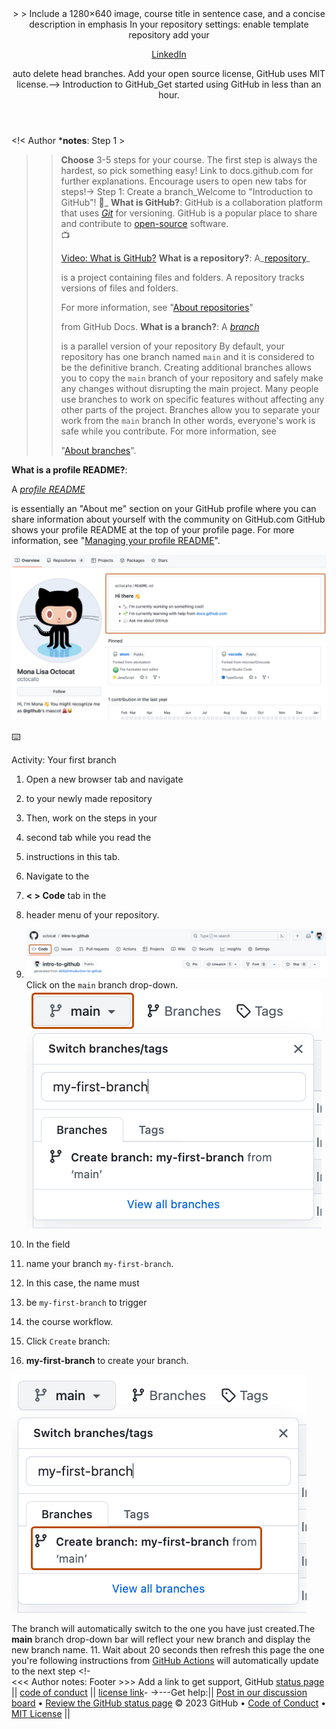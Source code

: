 <header>
<!<<< Author notes: Course header>
  >
  > Include a 1280×640 image, course title
  in sentence case, and a
  concise description in emphasis In your 
  repository settings: enable template 
  repository add your 

  [LinkedIn](https://www.linkedin.com/in/Alexanderpetree)

  auto delete head branches.
  Add your open source license, GitHub uses MIT license.-->
Introduction to GitHub_Get started using GitHub in less than an hour.</header><!< Author
***notes**: Step 1 >
>>**Choose** 3-5 steps for your course. The first step is always the hardest, so pick something easy!
>> Link to docs.github.com for further explanations.
 Encourage users to open new tabs for steps!->
>>Step 1: Create a branch_Welcome to "Introduction to GitHub"!
>> :wave:_
**What is GitHub?**: GitHub is a
>> collaboration platform that uses
>> _[Git](https://docs.github.com/get-started/quickstart/github-glossary#git)_
>>for versioning. GitHub is a popular
>> place to share and contribute to
>>[open-source](https://docs.github.com/get-started/quickstart/github-glossary#open-source)
>>software.
<br>:tv:
>>
>> [Video: What is GitHub?](https://www.youtube.com/watch?v=pBy1zgt0XPc)
**What is a repository?**:
>>A_[repository](https://docs.github.com/get-started/quickstart/github-glossary#repository)_
>>
>> is a project containing files and folders.
>>A repository tracks versions of files and folders.
>>
>>For more information, see
>>"[About repositories](https://docs.github.com/en/repositories/creating-and-managing-repositories/about-repositories)"
>>
>>from GitHub Docs.
**What is a branch?**:
>> A
>> _[branch](https://docs.github.com/en/get-started/quickstart/github-glossary#branch)_
>>
>> is a parallel version of your repository
>> By default, your
>> repository has one branch named
>>`main`
>> and it is considered to be the
>> definitive branch.
>>Creating additional branches allows
>>you to copy the `main` branch of
>>your repository and safely make any changes
>>without disrupting the main project.
>>Many people use branches to work on specific
>>features without affecting any other
>>parts of the project.
Branches allow you to separate your work
>>from the `main` branch
>>In other words, everyone's work
>>is safe while you contribute. For more
>> information, see
>>
>> "[About branches](https://docs.github.com/en/pull-requests/collaborating-with-pull-requests/proposing-changes-to-your-work-with-pull-requests/about-branches)".

**What is a profile README?**: 

A _[profile README](https://docs.github.com/account-and-profile/setting-up-and-managing-your-github-profile/customizing-your-profile/managing-your-profile-readme)_

is essentially an "About me" section on 
your GitHub profile where you can share information about yourself with the community on GitHub.com
GitHub shows your profile README at the top 
of your profile page. For more information,
see 
"[Managing your profile README](https://docs.github.com/en/account-and-profile/setting-up-and-managing-your-github-profile/customizing-your-profile/managing-your-profile-readme)".

![profile-readme-example](/images/profile-readme-example.png)

 :keyboard:
 
 Activity: Your first branch
1. Open a new browser tab and navigate
2.  to your newly made repository
3.  Then, work on the steps in your
4.  second tab while you read the
5.  instructions in this tab.
6. Navigate to the
7. **<             > Code** tab in the
8.  header menu of your repository.
9.  
   ![code-tab](/images/code-tab.png)  Click on the `main`
 branch drop-down.
   ![main-branch-dropdown](/images/main-branch-dropdown.png)

11. In the field
12. name your branch `my-first-branch`.
13. In this case, the name must
14. be `my-first-branch` to trigger
15. the course workflow.
16.  Click `Create` branch:
17.  **my-first-branch** to create your branch.

![create-branch-button](/images/create-branch-button.png)

 The branch will automatically switch to the
 one you have just created.The **main** branch
 drop-down bar will reflect your 
 new branch and display the new branch name.
11. Wait about 20 seconds then refresh
this page 
the one you're following instructions from
[GitHub Actions](https://docs.github.com/en/actions) 
will automatically 
update to the next step
<fofooter><!-  
<<< Author notes: Footer >>> Add a link to
 get support, GitHub 
[status page](https://www.githubstatus.com/)
||
[code of conduct](https://docs.github.com/)
||
[license link](https://choosealicense.com/community/)-
->---Get
help:||
[Post in our discussion board](https://github.com/orgs/community/discussions/categories/github-education) &bull; 
[Review the GitHub status page](https://www.githubstatus.com/)
&copy; 2023 GitHub &bull;
[Code of Conduct](https://www.contributor-covenant.org/version/2/1/code_of_conduct/code_of_conduct.md) &bull; 
[MIT License](https://gh.io/mit)</footer>
||
